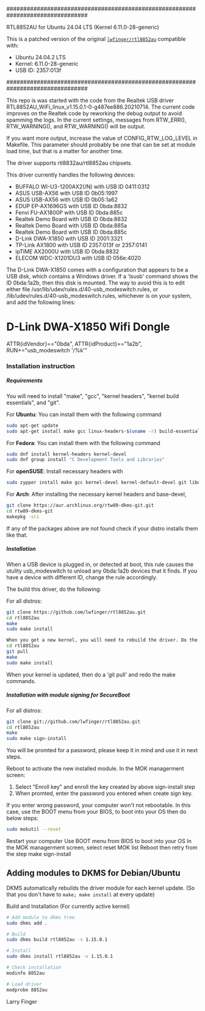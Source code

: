 ################################################################################

RTL8852AU for Ubuntu 24.04 LTS (Kernel 6.11.0-28-generic)

This is a patched version of the original [`lwfinger/rtl8852au`](https://github.com/lwfinger/rtl8852au) compatible with:

* Ubuntu 24.04.2 LTS
* Kernel: 6.11.0-28-generic
* USB ID: 2357:013f

################################################################################

This repo is was started with the code from the Realtek USB driver
RTL8852AU_WiFi_linux_v1.15.0.1-0-g487ee886.20210714. The current code improves
on the Realtek code by reworking the debug output to avoid spamming the logs.
In the current settings, messages from RTW_ERR(), RTW_WARNING(), and
RTW_WARNING() will be output.

If you want more output, increase the value of CONFIG_RTW_LOG_LEVEL in Makefile.
This parameter should probably be one that can be set at module load time,
but that is a matter for another time.

The driver supports rtl8832au/rtl8852au chipsets.

This driver currently handles the following devices:

* BUFFALO WI-U3-1200AX2(/N) with USB ID 0411:0312
* ASUS USB-AX56 with USB ID 0b05:1997
* ASUS USB-AX56 with USB ID 0b05:1a62
* EDUP EP-AX1696GS with USB ID 0bda:8832
* Fenvi FU-AX1800P with USB ID 0bda:885c
* Realtek Demo Board with USB ID 0bda:8832
* Realtek Demo Board with USB ID 0bda:885a
* Realtek Demo Board with USB ID 0bda:885c
* D-Link DWA-X1850 with USB ID 2001:3321
* TP-Link AX1800 with USB ID 2357:013f or 2357:0141
* ipTIME AX2000U with USB ID 0bda:8832
* ELECOM WDC-X1201DU3 with USB ID 056e:4020

The D-Link DWA-X1850 comes with a configuration that appears to be a USB disk,
which contains a Windows driver. If a 'lsusb' command shows the ID 0bda:1a2b,
then this disk is mounted. The way to avoid this is to edit either file
/usr/lib/udev/rules.d/40-usb_modeswitch.rules, or
/lib/udev/rules.d/40-usb_modeswitch.rules, whichever is on your system, and add
the following lines:

# D-Link DWA-X1850 Wifi Dongle
ATTR{idVendor}=="0bda", ATTR{idProduct}=="1a2b", RUN+="usb_modeswitch '/%k'"

### Installation instruction
##### Requirements
You will need to install "make", "gcc", "kernel headers", "kernel build essentials", and "git".

For **Ubuntu**: You can install them with the following command
```bash
sudo apt-get update
sudo apt-get install make gcc linux-headers-$(uname -r) build-essential git
```
For **Fedora**: You can install them with the following command
```bash
sudo dnf install kernel-headers kernel-devel
sudo dnf group install "C Development Tools and Libraries"
```
For **openSUSE**: Install necessary headers with
```bash
sudo zypper install make gcc kernel-devel kernel-default-devel git libopenssl-devel
```
For **Arch**: After installing the necessary kernel headers and base-devel,
```bash
git clone https://aur.archlinux.org/rtw89-dkms-git.git
cd rtw89-dkms-git
makepkg -sri
```
If any of the packages above are not found check if your distro installs them like that.

##### Installation
When a USB device is plugged in, or detected at boot, this rule causes the utulity
usb_modeswitch to unload any 0bda:1a2b devices that it finds. If you have a
device with different ID, change the rule accordingly.

The build this driver, do the following:

For all distros:
```bash
git clone https://github.com/lwfinger/rtl8852au.git
cd rtl8852au
make
sudo make install

When you get a new kernel, you will need to rebuild the driver. Do the following:
cd rtl8852au
git pull
make
sudo make install
```

When your kernel is updated, then do a 'git pull' and redo the make commands.

##### Installation with module signing for SecureBoot
For all distros:
```bash
git clone git://github.com/lwfinger/rtl8852au.git
cd rtl8852au
make
sudo make sign-install
```
You will be promted for a password, please keep it in mind and use it in next steps.

Reboot to activate the new installed module.
In the MOK managerment screen:
1. Select "Enroll key" and enroll the key created by above sign-install step
2. When promted, enter the password you entered when create sign key. 

If you enter wrong password, your computer won't not rebootable. In this case,
   use the BOOT menu from your BIOS, to boot into your OS then do below steps:

```bash
sudo mokutil --reset
```
Restart your computer
Use BOOT menu from BIOS to boot into your OS
In the MOK managerment screen, select reset MOK list
Reboot then retry from the step make sign-install

## Adding modules to DKMS for Debian/Ubuntu

DKMS automatically rebuilds the driver module for each kernel update. (So that you don't have to `make; make install` at every update)

Build and Installation (For currently active kernel)

```bash
# Add module to dkms tree
sudo dkms add .

# Build 
sudo dkms build rtl8852au -v 1.15.0.1

# Install 
sudo dkms install rtl8852au -v 1.15.0.1

# Check installation
modinfo 8852au

# Load driver 
modprobe 8852au
```




Larry Finger
